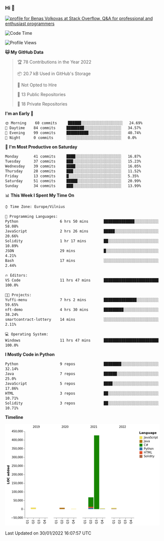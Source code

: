 ### Hi 👋
<a href="https://stackoverflow.com/users/14954249/benas-volkovas"><img src="https://stackoverflow.com/users/flair/14954249.png?theme=dark" width="208" height="58" alt="profile for Benas Volkovas at Stack Overflow, Q&amp;A for professional and enthusiast programmers" title="profile for Benas Volkovas at Stack Overflow, Q&amp;A for professional and enthusiast programmers"></a>

<!--START_SECTION:waka-->
![Code Time](http://img.shields.io/badge/Code%20Time-557%20hrs%2056%20mins-blue)

![Profile Views](http://img.shields.io/badge/Profile%20Views-0-blue)

**🐱 My GitHub Data** 

> 🏆 78 Contributions in the Year 2022
 > 
> 📦 20.7 kB Used in GitHub's Storage 
 > 
> 🚫 Not Opted to Hire
 > 
> 📜 13 Public Repositories 
 > 
> 🔑 18 Private Repositories  
 > 
**I'm an Early 🐤** 

```text
🌞 Morning    60 commits     ██████░░░░░░░░░░░░░░░░░░░   24.69% 
🌆 Daytime    84 commits     ████████░░░░░░░░░░░░░░░░░   34.57% 
🌃 Evening    99 commits     ██████████░░░░░░░░░░░░░░░   40.74% 
🌙 Night      0 commits      ░░░░░░░░░░░░░░░░░░░░░░░░░   0.0%

```
📅 **I'm Most Productive on Saturday** 

```text
Monday       41 commits     ████░░░░░░░░░░░░░░░░░░░░░   16.87% 
Tuesday      37 commits     ███░░░░░░░░░░░░░░░░░░░░░░   15.23% 
Wednesday    39 commits     ████░░░░░░░░░░░░░░░░░░░░░   16.05% 
Thursday     28 commits     ███░░░░░░░░░░░░░░░░░░░░░░   11.52% 
Friday       13 commits     █░░░░░░░░░░░░░░░░░░░░░░░░   5.35% 
Saturday     51 commits     █████░░░░░░░░░░░░░░░░░░░░   20.99% 
Sunday       34 commits     ███░░░░░░░░░░░░░░░░░░░░░░   13.99%

```


📊 **This Week I Spent My Time On** 

```text
⌚︎ Time Zone: Europe/Vilnius

💬 Programming Languages: 
Python                   6 hrs 50 mins       ██████████████░░░░░░░░░░░   58.08% 
JavaScript               2 hrs 26 mins       █████░░░░░░░░░░░░░░░░░░░░   20.66% 
Solidity                 1 hr 17 mins        ██░░░░░░░░░░░░░░░░░░░░░░░   10.89% 
JSON                     29 mins             █░░░░░░░░░░░░░░░░░░░░░░░░   4.21% 
Bash                     17 mins             ░░░░░░░░░░░░░░░░░░░░░░░░░   2.44%

🔥 Editors: 
VS Code                  11 hrs 47 mins      █████████████████████████   100.0%

🐱‍💻 Projects: 
Yuffi-menu               7 hrs 2 mins        ███████████████░░░░░░░░░░   59.65% 
nft-demo                 4 hrs 30 mins       █████████░░░░░░░░░░░░░░░░   38.24% 
smartcontract-lottery    14 mins             ░░░░░░░░░░░░░░░░░░░░░░░░░   2.11%

💻 Operating System: 
Windows                  11 hrs 47 mins      █████████████████████████   100.0%

```

**I Mostly Code in Python** 

```text
Python                   9 repos             ████████░░░░░░░░░░░░░░░░░   32.14% 
Java                     7 repos             ██████░░░░░░░░░░░░░░░░░░░   25.0% 
JavaScript               5 repos             ████░░░░░░░░░░░░░░░░░░░░░   17.86% 
HTML                     3 repos             ██░░░░░░░░░░░░░░░░░░░░░░░   10.71% 
Solidity                 3 repos             ██░░░░░░░░░░░░░░░░░░░░░░░   10.71%

```


**Timeline**

![Chart not found](https://raw.githubusercontent.com/BenasVolkovas/BenasVolkovas/main/charts/bar_graph.png) 


 Last Updated on 30/01/2022 16:07:57 UTC
<!--END_SECTION:waka-->

